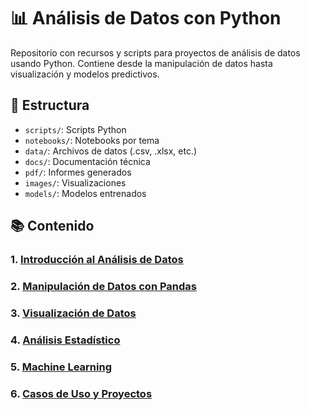# 📊 Análisis de Datos con Python

Repositorio con recursos y scripts para proyectos de análisis de datos usando Python. Contiene desde la manipulación de datos hasta visualización y modelos predictivos.

## 📁 Estructura

- `scripts/`: Scripts Python
- `notebooks/`: Notebooks por tema
- `data/`: Archivos de datos (.csv, .xlsx, etc.)
- `docs/`: Documentación técnica
- `pdf/`: Informes generados
- `images/`: Visualizaciones
- `models/`: Modelos entrenados

## 📚 Contenido

### 1. [Introducción al Análisis de Datos](notebooks/01_Introduccion.ipynb)
### 2. [Manipulación de Datos con Pandas](scripts/manipulacion_pandas.py)
### 3. [Visualización de Datos](scripts/visualizacion.py)
### 4. [Análisis Estadístico](scripts/estadistica.py)
### 5. [Machine Learning](scripts/machine_learning.py)
### 6. [Casos de Uso y Proyectos](scripts/casos_de_uso.py)
